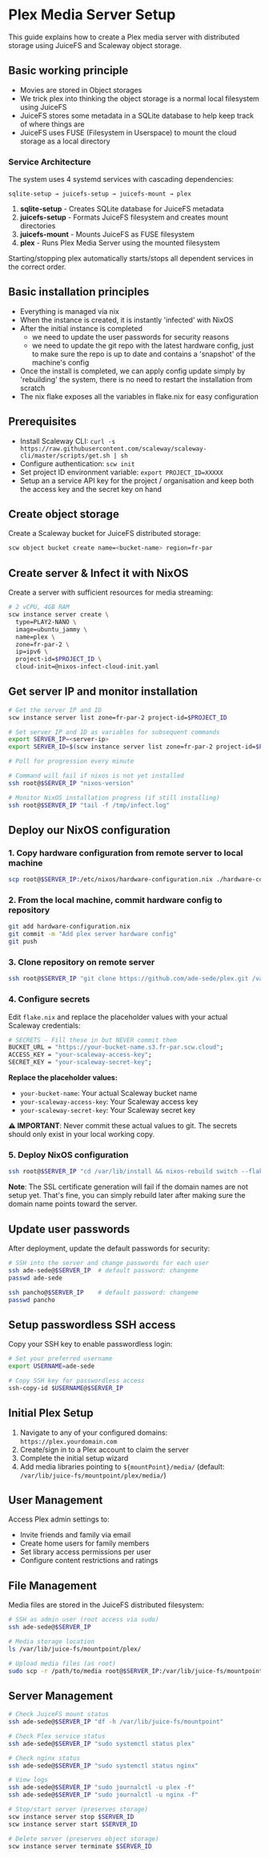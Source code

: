 # Plex Media Server Setup

This guide explains how to create a Plex media server with distributed storage using JuiceFS and Scaleway object storage.

## Basic working principle

- Movies are stored in Object storages
- We trick plex into thinking the object storage is a normal local filesystem using JuiceFS
- JuiceFS stores some metadata in a SQLite database to help keep track of where things are
- JuiceFS uses FUSE (Filesystem in Userspace) to mount the cloud storage as a local directory

### Service Architecture

The system uses 4 systemd services with cascading dependencies:

```
sqlite-setup → juicefs-setup → juicefs-mount → plex
```

1. **sqlite-setup** - Creates SQLite database for JuiceFS metadata
1. **juicefs-setup** - Formats JuiceFS filesystem and creates mount directories
1. **juicefs-mount** - Mounts JuiceFS as FUSE filesystem
1. **plex** - Runs Plex Media Server using the mounted filesystem

Starting/stopping plex automatically starts/stops all dependent services in the correct order.

## Basic installation principles

- Everything is managed via nix
- When the instance is created, it is instantly 'infected' with NixOS
- After the initial instance is completed
  - we need to update the user passwords for security reasons
  - we need to update the git repo with the latest hardware config, just to make sure the repo is up to date and contains a 'snapshot' of the machine's config
- Once the install is completed, we can apply config update simply by 'rebuilding' the system, there is no need to restart the installation from scratch
- The nix flake exposes all the variables in flake.nix for easy configuration

## Prerequisites

- Install Scaleway CLI: `curl -s https://raw.githubusercontent.com/scaleway/scaleway-cli/master/scripts/get.sh | sh`
- Configure authentication: `scw init`
- Set project ID environment variable: `export PROJECT_ID=XXXXX`
- Setup an a service API key for the project / organisation and keep both the access key and the secret key on hand

## Create object storage

Create a Scaleway bucket for JuiceFS distributed storage:

```bash
scw object bucket create name=<bucket-name> region=fr-par
```

## Create server & Infect it with NixOS

Create a server with sufficient resources for media streaming:

```bash
# 2 vCPU, 4GB RAM
scw instance server create \
  type=PLAY2-NANO \
  image=ubuntu_jammy \
  name=plex \
  zone=fr-par-2 \
  ip=ipv6 \
  project-id=$PROJECT_ID \
  cloud-init=@nixos-infect-cloud-init.yaml
```

## Get server IP and monitor installation

```bash
# Get the server IP and ID
scw instance server list zone=fr-par-2 project-id=$PROJECT_ID

# Set server IP and ID as variables for subsequent commands
export SERVER_IP=<server-ip>
export SERVER_ID=$(scw instance server list zone=fr-par-2 project-id=$PROJECT_ID -o json | jq -r '.[0].id')

# Poll for progression every minute

# Command will fail if nixos is not yet installed
ssh root@$SERVER_IP "nixos-version"

# Monitor NixOS installation progress (if still installing)
ssh root@$SERVER_IP "tail -f /tmp/infect.log"
```

## Deploy our NixOS configuration

### 1. Copy hardware configuration from remote server to local machine

```bash
scp root@$SERVER_IP:/etc/nixos/hardware-configuration.nix ./hardware-configuration.nix
```

### 2. From the local machine, commit hardware config to repository

```bash
git add hardware-configuration.nix
git commit -m "Add plex server hardware config"
git push
```

### 3. Clone repository on remote server

```bash
ssh root@$SERVER_IP "git clone https://github.com/ade-sede/plex.git /var/lib/install"
```

### 4. Configure secrets

Edit `flake.nix` and replace the placeholder values with your actual Scaleway credentials:

```nix
# SECRETS - Fill these in but NEVER commit them
BUCKET_URL = "https://your-bucket-name.s3.fr-par.scw.cloud";
ACCESS_KEY = "your-scaleway-access-key"; 
SECRET_KEY = "your-scaleway-secret-key";
```

**Replace the placeholder values:**

- `your-bucket-name`: Your actual Scaleway bucket name
- `your-scaleway-access-key`: Your Scaleway access key
- `your-scaleway-secret-key`: Your Scaleway secret key

**⚠️ IMPORTANT**: Never commit these actual values to git. The secrets should only exist in your local working copy.

### 5. Deploy NixOS configuration

```bash
ssh root@$SERVER_IP "cd /var/lib/install && nixos-rebuild switch --flake .#plex"
```

**Note**: The SSL certificate generation will fail if the domain names are not setup yet. That's fine, you can simply rebuild later after making sure the domain name points toward the server.

## Update user passwords

After deployment, update the default passwords for security:

```bash
# SSH into the server and change passwords for each user
ssh ade-sede@$SERVER_IP  # default password: changeme
passwd ade-sede

ssh pancho@$SERVER_IP    # default password: changeme
passwd pancho
```

## Setup passwordless SSH access

Copy your SSH key to enable passwordless login:

```bash
# Set your preferred username
export USERNAME=ade-sede

# Copy SSH key for passwordless access
ssh-copy-id $USERNAME@$SERVER_IP
```

## Initial Plex Setup

1. Navigate to any of your configured domains: `https://plex.yourdomain.com`
1. Create/sign in to a Plex account to claim the server
1. Complete the initial setup wizard
1. Add media libraries pointing to `${mountPoint}/media/` (default: `/var/lib/juice-fs/mountpoint/plex/media/`)

## User Management

Access Plex admin settings to:

- Invite friends and family via email
- Create home users for family members
- Set library access permissions per user
- Configure content restrictions and ratings

## File Management

Media files are stored in the JuiceFS distributed filesystem:

```bash
# SSH as admin user (root access via sudo)
ssh ade-sede@$SERVER_IP

# Media storage location
ls /var/lib/juice-fs/mountpoint/plex/

# Upload media files (as root)
sudo scp -r /path/to/media root@$SERVER_IP:/var/lib/juice-fs/mountpoint/plex/media/
```

## Server Management

```bash
# Check JuiceFS mount status
ssh ade-sede@$SERVER_IP "df -h /var/lib/juice-fs/mountpoint"

# Check Plex service status
ssh ade-sede@$SERVER_IP "sudo systemctl status plex"

# Check nginx status
ssh ade-sede@$SERVER_IP "sudo systemctl status nginx"

# View logs
ssh ade-sede@$SERVER_IP "sudo journalctl -u plex -f"
ssh ade-sede@$SERVER_IP "sudo journalctl -u nginx -f"

# Stop/start server (preserves storage)
scw instance server stop $SERVER_ID
scw instance server start $SERVER_ID

# Delete server (preserves object storage)
scw instance server terminate $SERVER_ID
```
